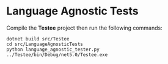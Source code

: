 Language Agnostic Tests
=======================

Compile the **Testee** project then run the following commands:

    dotnet build src/Testee
    cd src/LanguageAgnosticTests
    python language_agnostic_tester.py ../Testee/bin/Debug/net5.0/Testee.exe
